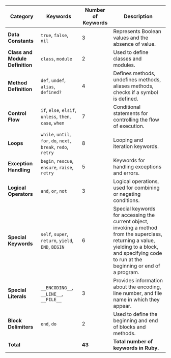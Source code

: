 | **Category**                  | **Keywords**                                           | **Number of Keywords** | **Description**                                                                                                 |
|-------------------------------|--------------------------------------------------------|------------------------|-----------------------------------------------------------------------------------------------------------------|
| **Data Constants**            | `true`, `false`, `nil`                                 | 3                      | Represents Boolean values and the absence of value.                                                             |
| **Class and Module Definition** | `class`, `module`                                    | 2                      | Used to define classes and modules.                                                                             |
| **Method Definition**         | `def`, `undef`, `alias`, `defined?`                    | 4                      | Defines methods, undefines methods, aliases methods, checks if a symbol is defined.                             |
| **Control Flow**              | `if`, `else`, `elsif`, `unless`, `then`, `case`, `when` | 7                      | Conditional statements for controlling the flow of execution.                                                   |
| **Loops**                     | `while`, `until`, `for`, `do`, `next`, `break`, `redo`, `retry` | 8               | Looping and iteration keywords.                                                                                 |
| **Exception Handling**        | `begin`, `rescue`, `ensure`, `raise`, `retry`          | 5                      | Keywords for handling exceptions and errors.                                                                    |
| **Logical Operators**         | `and`, `or`, `not`                                     | 3                      | Logical operations, used for combining or negating conditions.                                                  |
| **Special Keywords**          | `self`, `super`, `return`, `yield`, `END`, `BEGIN`     | 6                      | Special keywords for accessing the current object, invoking a method from the superclass, returning a value, yielding to a block, and specifying code to run at the beginning or end of a program. |
| **Special Literals**          | `__ENCODING__`, `__LINE__`, `__FILE__`                 | 3                      | Provides information about the encoding, line number, and file name in which they appear.                       |
| **Block Delimiters**          | `end`, `do`                                            | 2                      | Used to define the beginning and end of blocks and methods.                                                     |
| **Total**                     |                                                        | **43**                 | **Total number of keywords in Ruby.**                                                                           |

